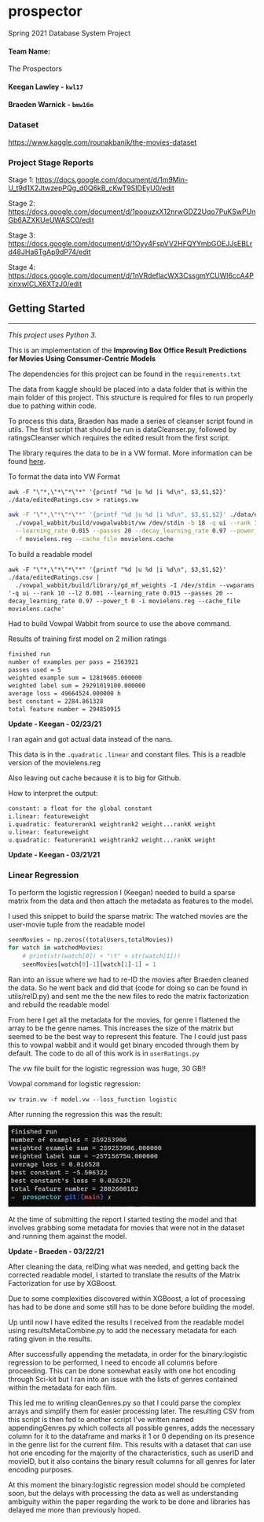 # prospector
Spring 2021 Database System Project

#### Team Name: 
The Prospectors
#### Keegan Lawley - `kwl17`
#### Braeden Warnick - `bmw16m`

### Dataset

https://www.kaggle.com/rounakbanik/the-movies-dataset


### Project Stage Reports
Stage 1: https://docs.google.com/document/d/1m9Min-U_t9d1X2JtwzepPQg_d0Q6kB_cKwT9SIDEyU0/edit

Stage 2: https://docs.google.com/document/d/1poouzxX12nrwGDZ2Uqo7PuKSwPUnGb6AZXKUeUWASC0/edit

Stage 3: https://docs.google.com/document/d/1Oyy4FspVV2HFQYYmbGOEJJsEBLrd48JHa6TgAp9dP74/edit

Stage 4: https://docs.google.com/document/d/1nVRdeflacWX3CssgmYCUWl6ccA4PxinxwICLX6XTzJ0/edit


## Getting Started
---

<i>This project uses Python 3.</i>

This is an implementation of the <strong>Improving Box Office Result Predictions for Movies Using Consumer-Centric Models</strong>

The dependencies for this project can be found in the `requirements.txt`

The data from kaggle should be placed into a data folder that is within the main folder of this project. This structure is required for files to run properly due to pathing within code.

To process this data, Braeden has made a series of cleanser script found in utils. The first script that should be run is dataCleanser.py, followed by ratingsCleanser which requires the edited result from the first script.


The library requires the data to be in a VW format. More information can be found [here](https://github.com/VowpalWabbit/vowpal_wabbit/wiki/Input-format).


To format the data into VW Format
```
awk -F "\"*,\"*\"*\"*" '{printf "%d |u %d |i %d\n", $3,$1,$2}' ./data/editedRatings.csv > ratings.vw
```

```bash
awk -F "\"*,\"*\"*\"*" '{printf "%d |u %d |i %d\n", $3,$1,$2}' ./data/editedRatings.csv | \
  ./vowpal_wabbit/build/vowpalwabbit/vw /dev/stdin -b 18 -q ui --rank 10 --l2 0.001 \
  --learning_rate 0.015 --passes 20 --decay_learning_rate 0.97 --power_t 0 \
  -f movielens.reg --cache_file movielens.cache
```

To build a readable model 
```
awk -F "\"*,\"*\"*\"*" '{printf "%d |u %d |i %d\n", $3,$1,$2}' ./data/editedRatings.csv | 
  ./vowpal_wabbit/build/library/gd_mf_weights -I /dev/stdin --vwparams '-q ui --rank 10 --l2 0.001 --learning_rate 0.015 --passes 20 --decay_learning_rate 0.97 --power_t 0 -i movielens.reg --cache_file movielens.cache' 
```

Had to build Vowpal Wabbit from source to use the above command.

Results of training first model on 2 million ratings

```
finished run
number of examples per pass = 2563921
passes used = 5
weighted example sum = 12819605.000000
weighted label sum = 29291019100.000000
average loss = 49664524.000000 h
best constant = 2284.861328
total feature number = 294850915
```

<strong>Update - Keegan - 02/23/21</strong>

I ran again and got actual data instead of the nans.

This data is in the `.quadratic` `.linear` and constant files. 
This is a readble version of the movielens.reg

Also leaving out cache because it is to big for Github.

How to interpret the output: 

```
constant: a float for the global constant
i.linear: featureweight
i.quadratic: featurerank1 weightrank2 weight...rankK weight
u.linear: featureweight
u.quadratic: featurerank1 weightrank2 weight...rankK weight
```
<strong>Update - Keegan - 03/21/21</strong>

### Linear Regression 

To perform the logistic regression I (Keegan) needed to build a sparse matrix from the data and then attach the metadata as features to the model.

I used this snippet to build the sparse matrix: 
The watched movies are the user-movie tuple from the readable model 
```python
seenMovies = np.zeros((totalUsers,totalMovies))
for watch in watchedMovies:
    # print(str(watch[0]) + "\t" + str(watch[1]))
    seenMovies[watch[0]-1][watch[1]-1] = 1
```

Ran into an issue where we had to re-ID the movies after Braeden cleaned the data. So he went back and did that (code for doing so can be found in utils/reID.py) and sent me the the new files to redo the matrix factorization and rebuild the readable model

From here I get all the metadata for the movies, for genre I flattened the array to be the genre names. This increases the size of the matrix but seemed to be the best way to represent this feature. The I could just pass this to vowpal wabbit and it would get binary encoded through them by default. The code to do all of this work is in `userRatings.py`  


The vw file built for the logistic regression was huge, 30 GB!!

Vowpal command for logistic regression: 

`vw train.vw -f model.vw --loss_function logistic`

After running the regression this was the result: 

<img src="./images/result of logistic regression.png" />

At the time of submitting the report I started testing the model and that involves grabbing some metadata for movies that were not in the dataset and running them against the model.

<strong>Update - Braeden - 03/22/21</strong>

After cleaning the data, reIDing what was needed, and getting back the corrected readable model, I started to translate the results of the Matrix Factorization for use by XGBoost.

Due to some complexities discovered within XGBoost, a lot of processing has had to be done and some still has to be done before building the model.

Up until now I have edited the results I received from the readable model using resultsMetaCombine.py to add the necessary metadata for each rating given in the results.

After successfully appending the metadata, in order for the binary:logistic regression to be performed, I need to encode all columns before proceeding. This can be done somewhat easily with one hot encoding through Sci-kit but I ran into an issue with the lists of genres contained within the metadata for each film.

This led me to writing cleanGenres.py so that I could parse the complex arrays and simplify them for easier processing later. The resulting CSV from this script is then fed to another script I've written named appendingGenres.py which collects all possible genres, adds the necessary column for it to the dataframe and marks it 1 or 0 depending on its presence in the genre list for the current film. This results with a dataset that can use hot one encoding for the majority of the characteristics, such as userID and movieID, but it also contains the binary result columns for all genres for later encoding purposes. 

At this moment the binary:logistic regression model should be completed soon, but the delays with processing the data as well as understanding ambiguity within the paper regarding the work to be done and libraries has delayed me more than previously hoped.